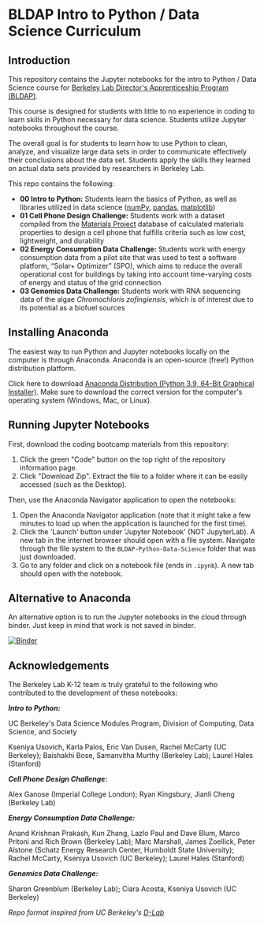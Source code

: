 # BLDAP Intro to Python / Data Science Curriculum

## Introduction

This repository contains the Jupyter notebooks for the intro to Python / Data Science course for [Berkeley Lab Director's Apprenticeship Program (BLDAP)](https://k12education.lbl.gov/programs/high-school/BLDAP).

This course is designed for students with little to no experience in coding to learn skills in Python necessary for data science. Students utilize Jupyter notebooks throughout the course.

The overall goal is for students to learn how to use Python to clean, analyze, and visualize large data sets in order to communicate effectively their conclusions about the data set. Students apply the skills they learned on actual data sets provided by researchers in Berkeley Lab.

This repo contains the following:

- **00 Intro to Python:** Students learn the basics of Python, as well as libraries utilized in data science ([numPy,](https://numpy.org/) [pandas,](https://pandas.pydata.org/) [matplotlib](https://matplotlib.org/))
- **01 Cell Phone Design Challenge:** Students work with a dataset compiled from the [Materials Project](https://materialsproject.org/) database of calculated materials properties to design a cell phone that fulfills criteria such as low cost, lightweight, and durability
- **02 Energy Consumption Data Challenge:** Students work with energy consumption data from a pilot site that was used to test a software platform, “Solar+ Optimizer” (SPO), which aims to reduce the overall operational cost for buildings by taking into account time-varying costs of energy and status of the grid connection
- **03 Genomics Data Challenge:** Students work with RNA sequencing data of the algae *Chromochloris zofingiensis*, which is of interest due to its potential as a biofuel sources


## Installing Anaconda

The easiest way to run Python and Jupyter notebooks locally on the computer is through Anaconda. Anaconda is an open-source (free!) Python distribution platform.

Click here to download [Anaconda Distribution (Python 3.9, 64-Bit Graphical Installer)](https://www.anaconda.com/products/distribution). Make sure to download the correct version for the computer's operating system (Windows, Mac, or Linux).

## Running Jupyter Notebooks

First, download the coding bootcamp materials from this repository:

1. Click the green "Code" button on the top right of the repository information page.
2. Click "Download Zip". Extract the file to a folder where it can be easily accessed (such as the Desktop).

Then, use the Anaconda Navigator application to open the notebooks:

1. Open the Anaconda Navigator application (note that it might take a few minutes to load up when the application is launched for the first time).
2. Click the 'Launch' button under 'Jupyter Notebook' (NOT JupyterLab). A new tab in the internet browser should open with a file system. Navigate through the file system to the `BLDAP-Python-Data-Science` folder that was just downloaded.
3. Go to any folder and click on a notebook file (ends in `.ipynb`). A new tab should open with the notebook.

## Alternative to Anaconda

An alternative option is to run the Jupyter notebooks in the cloud through binder. Just keep in mind that work is not saved in binder.

[![Binder](https://mybinder.org/badge_logo.svg)](https://mybinder.org/v2/gh/LBNLnext/EinR-Coding-Bootcamp/HEAD?urlpath=tree)

## Acknowledgements

The Berkeley Lab K-12 team is truly grateful to the following who contributed to the development of these notebooks:

***Intro to Python:***

UC Berkeley's Data Science Modules Program, Division of Computing, Data Science, and Society

Kseniya Usovich, Karla Palos, Eric Van Dusen, Rachel McCarty (UC Berkeley); Baishakhi Bose, Samanvitha Murthy (Berkeley Lab); Laurel Hales (Stanford)

***Cell Phone Design Challenge:***

Alex Ganose (Imperial College London); Ryan Kingsbury, Jianli Cheng (Berkeley Lab)

***Energy Consumption Data Challenge:***

Anand Krishnan Prakash, Kun Zhang, Lazlo Paul and Dave Blum, Marco Pritoni and Rich Brown (Berkeley Lab); Marc Marshall, James Zoellick, Peter Alstone (Schatz Energy Research Center, Humboldt State University); Rachel McCarty, Kseniya Usovich (UC Berkeley); Laurel Hales (Stanford)

***Genomics Data Challenge:***

Sharon Greenblum (Berkeley Lab); Ciara Acosta, Kseniya Usovich (UC Berkeley)

*Repo format inspired from UC Berkeley's [D-Lab](https://github.com/dlab-berkeley)*